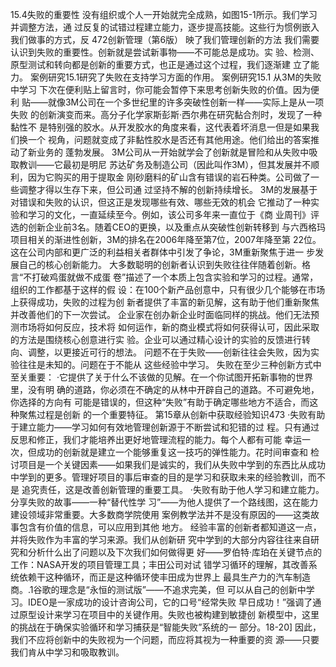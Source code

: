 15.4失败的重要性
没有组织或个人一开始就完全成熟，如图15-1所示。我们学习并调整方法，通
过反复的试错过程建立能力，逐步提高技能。这些行为惯例嵌入我们做事的方式，反
472创新管理（第6版）
映了我们管理创新的方法
我们需要认识到失败的重要性。创新就是尝试新事物——不可能总是成功。实
验、检测、原型测试和转向都是创新的重要方式，也正是通过这个过程，我们逐渐建
立了能力。
案例研究15.1研究了失败在支持学习方面的作用。
案例研究15.1
从3M的失败中学习
下次在便利贴上留言时，你可能会暂停下来思考创新失败的价值。因为便利
贴——就像3M公司在一个多世纪里的许多突破性创新一样——实际上是从一项失败
的创新演变而来。高分子化学家斯彭斯·西尔弗在研究黏合剂时，发现了一种黏性不
是特别强的胶水。从开发胶水的角度来看，这代表着坏消息一但是如果我们换一个
视角，问题就变成了非黏性胶水是否还有其他用途。他们给出的答案推动了新业务的
蓬勃发展。
3M公司从一开始就学会了创新就是冒险和从失败中吸取教训——它最初是明尼
苏达矿务及制造公司（因此叫作3M），但其发展并不顺利，因为它购买的用于提取金
刚砂磨料的矿山含有错误的岩石种类。公司做了一些调整才得以生存下来，但公司通
过坚持不解的创新持续增长。
3M的发展基于对错误和失败的认识，但这正是发现哪些有效、哪些无效的机会
它推动了一种实验和学习的文化，一直延续至今。例如，该公司多年来一直位于《商
业周刊》评选的创新企业前3名。随着CEO的更换，以及重点从突破性创新转移到
与六西格玛项目相关的渐进性创新，3M的排名在2006年降至第7位，2007年降至第
22位。这在公司内部和更广泛的利益相关者群体中引发了争论，3M重新聚焦于进一
步发展自己的核心创新能力。
大多数聪明的创新者认识到失败往往伴随着创新。格言“不打破鸡蛋就做不成蛋
卷”描述了一个本质上包含实验和学习的过程。通常，组织的工作都基于这样的假
设：在100个新产品创意中，只有很少几个能够在市场上获得成功，失败的过程为创
新者提供了丰富的新见解，这有助于他们重新聚焦并改善他们的下一次尝试。
企业家在创办新企业时面临同样的挑战。他们无法预测市场将如何反应，技术将
如何运作，新的商业模式将如何获得认可，因此采取的方法是围绕核心创意进行实
验。企业可以通过精心设计的实验的反馈进行转向、调整，以更接近可行的想法。
问题不在于失败——创新往往会失败，因为实验往往是未知的。问题在于不能从
这些经验中学习。
失败在至少三种创新方式中至关重要：
·它提供了关于什么不该做的见解。在一个你试图开拓新事物的世界里，没有明
确的道路，你必须在不确定的从林中开辟自己的道路。不可避免地，你选择的方向有
可能是错误的，但这种“失败”有助于确定哪些地方不适合，而这种聚焦过程是创新
的一个重要特征。
第15章从创新中获取经验知识473
·失败有助于建立能力——学习如何有效地管理创新源于不断尝试和犯错的过
程。只有通过反思和修正，我们才能培养出更好地管理流程的能力。每个人都有可能
幸运一次，但成功的创新就是建立一个能够重复这一技巧的弹性能力。花时间审查和
检讨项目是一个关键因素——如果我们是诚实的，我们从失败中学到的东西比从成功
中学到的更多。管理好项目的事后审查的目的是学习和获取未来的经验教训，而不是
追究责任，这是改善创新管理的重要工具。
·失败有助于他人学习和建立能力。分享失败的故事——一种“替代性学
习”——为他人提供了一个路线图，这在能力建设领域非常重要。大多数商学院使用
案例教学法并不是没有原因的——这类故事包含有价值的信息，可以应用到其他
地方。
经验丰富的创新者都知道这一点，并将失败作为丰富的学习来源。我们从创新研
究中学到的大部分内容往往来自研究和分析什么出了问题以及下次我们如何做得更
好——罗伯特·库珀在关键节点的工作：NASA开发的项目管理工具；丰田公司对试
错学习循环的理解，其改善系统依赖干这种循环，而正是这种循环使丰田成为世界上
最具生产力的汽车制造商。.1谷歌的理念是“永恒的测试版”——不追求完美，但
可以从自己的创新中学习。IDEO是一家成功的设计咨询公司，它的口号“经常失败
早日成功！”强调了通过原型设计来学习在项目中的关键作用。失败也被构建到敏捷创
新模型中，这里的挑战在于确保实验循环和学习捕获是“智能失败”系统的一
部分。18-20]
因此，我们不应将创新中的失败视为一个问题，而应将其视为一种重要的资
源——只要我们肯从中学习和吸取教训。
